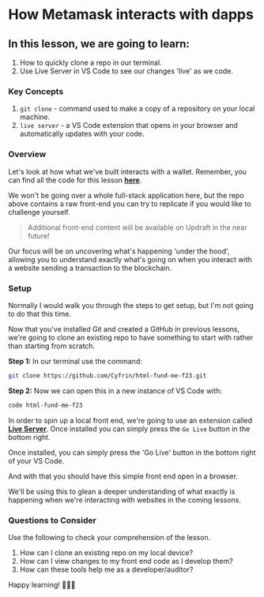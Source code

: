 # How Metamask interacts with dapps

## In this lesson, we are going to learn:

1. How to quickly clone a repo in our terminal.
2. Use Live Server in VS Code to see our changes 'live' as we code.

### Key Concepts

1. `git clone` - command used to make a copy of a repository on your local machine.
2. `live server` - a VS Code extension that opens in your browser and automatically updates with your code.

### Overview

Let's look at how what we've built interacts with a wallet. Remember, you can find all the code for this lesson **[here](https://github.com/Cyfrin/html-fund-me-f23)**.

We won't be going over a whole full-stack application here, but the repo above contains a raw front-end you can try to replicate if you would like to challenge yourself.

> Additional front-end content will be available on Updraft in the near future!

Our focus will be on uncovering what's happening 'under the hood', allowing you to understand exactly what's going on when you interact with a website sending a transaction to the blockchain.

### Setup

Normally I would walk you through the steps to get setup, but I'm not going to do that this time.

Now that you've installed Git and created a GitHub in previous lessons, we're going to clone an existing repo to have something to start with rather than starting from scratch.

**Step 1:** In our terminal use the command:

```bash
git clone https://github.com/Cyfrin/html-fund-me-f23.git
```

**Step 2:** Now we can open this in a new instance of VS Code with:

```bash
code html-fund-me-f23
```

In order to spin up a local front end, we're going to use an extension called **[Live Server](https://marketplace.visualstudio.com/items?itemName=ritwickdey.LiveServer)**. Once installed you can simply press the `Go Live` button in the bottom right.

Once installed, you can simply press the 'Go Live' button in the bottom right of your VS Code.

And with that you should have this simple front end open in a browser.

We'll be using this to glean a deeper understanding of what exactly is happening when we're interacting with websites in the coming lessons.

### Questions to Consider

Use the following to check your comprehension of the lesson.

1. How can I clone an existing repo on my local device?
2. How can I view changes to my front end code as I develop them?
3. How can these tools help me as a developer/auditor?

Happy learning! 🚀👩‍💻
